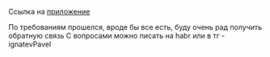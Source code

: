 Ссылка на [приложение](https://habr-calendar.web.app/)

По требованиям прошелся, вроде бы все есть, буду очень рад получить обратную связь
С вопросами можно писать на habr или в тг - ignatevPavel
